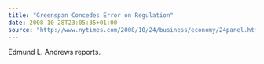 ```yaml
---
title: "Greenspan Concedes Error on Regulation"
date: 2008-10-28T23:05:35+01:00
source: "http://www.nytimes.com/2008/10/24/business/economy/24panel.html"
---
```


Edmund L. Andrews reports.

